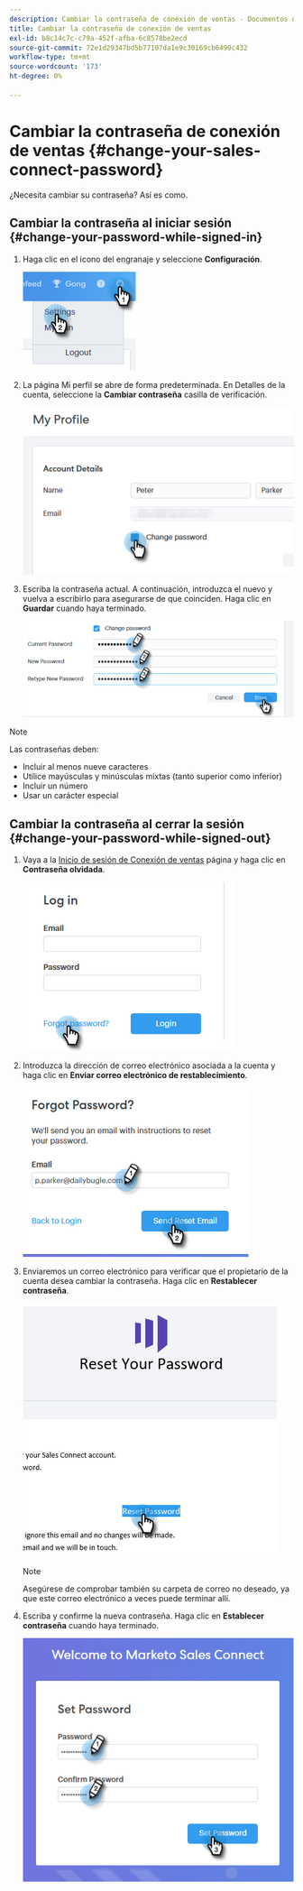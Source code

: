 ```yaml
---
description: Cambiar la contraseña de conexión de ventas - Documentos de Marketo - Documentación del producto
title: Cambiar la contraseña de conexión de ventas
exl-id: b8c14c7c-c79a-452f-afba-6c8578be2ecd
source-git-commit: 72e1d29347bd5b77107da1e9c30169cb6490c432
workflow-type: tm+mt
source-wordcount: '173'
ht-degree: 0%

---
```


# Cambiar la contraseña de conexión de ventas {#change-your-sales-connect-password}

¿Necesita cambiar su contraseña? Así es como.

## Cambiar la contraseña al iniciar sesión {#change-your-password-while-signed-in}

1. Haga clic en el icono del engranaje y seleccione **Configuración**.

   ![](assets/change-your-sales-connect-password-1.png)

1. La página Mi perfil se abre de forma predeterminada. En Detalles de la cuenta, seleccione la **Cambiar contraseña** casilla de verificación.

   ![](assets/change-your-sales-connect-password-2.png)

1. Escriba la contraseña actual. A continuación, introduzca el nuevo y vuelva a escribirlo para asegurarse de que coinciden. Haga clic en **Guardar** cuando haya terminado.

   ![](assets/change-your-sales-connect-password-3.png)

>[!NOTE]
>
>Las contraseñas deben:
>
>* Incluir al menos nueve caracteres
>* Utilice mayúsculas y minúsculas mixtas (tanto superior como inferior)
>* Incluir un número
>* Usar un carácter especial


## Cambiar la contraseña al cerrar la sesión {#change-your-password-while-signed-out}

1. Vaya a la [Inicio de sesión de Conexión de ventas](https://toutapp.com/login) página y haga clic en **Contraseña olvidada**.

   ![](assets/change-your-sales-connect-password-4.png)

1. Introduzca la dirección de correo electrónico asociada a la cuenta y haga clic en **Enviar correo electrónico de restablecimiento**.

   ![](assets/change-your-sales-connect-password-5.png)

1. Enviaremos un correo electrónico para verificar que el propietario de la cuenta desea cambiar la contraseña. Haga clic en **Restablecer contraseña**.

   ![](assets/change-your-sales-connect-password-6.png)

   >[!NOTE]
   >
   >Asegúrese de comprobar también su carpeta de correo no deseado, ya que este correo electrónico a veces puede terminar allí.

1. Escriba y confirme la nueva contraseña. Haga clic en **Establecer contraseña** cuando haya terminado.

   ![](assets/change-your-sales-connect-password-7.png)
